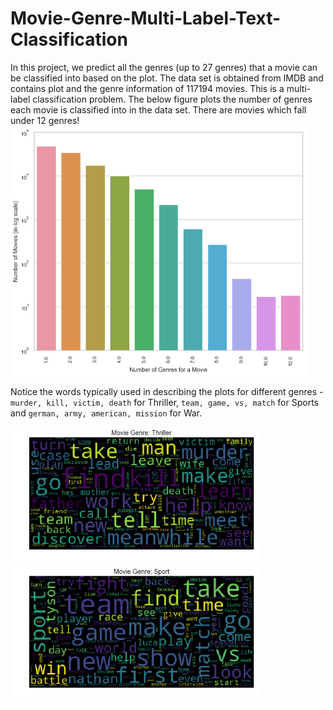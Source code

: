 # Movie-Genre-Multi-Label-Text-Classification

In this project, we predict all the genres (up to 27 genres) that a movie can be classified into based on the plot. The data set is obtained from IMDB and contains plot and the genre information of 117194 movies. This is a multi-label classification problem. The below figure plots the number of genres each movie is classified into in the data set. There are movies which fall under 12 genres!
<img height=400 src="./Images/results/genres_per_movie.png"/>


Notice the words typically used in describing the plots for different genres - `murder, kill, victim, death` for Thriller, `team, game, vs, match` for Sports and `german, army, american, mission` for War.  
<div class="row">
  <div class="column">
    <img width=400 src="./Images/results/wordcloud_Thriller.png">
  </div>
  <div class="column">
    <img width=400 src="./Images/results/wordcloud_Sport.png">
  </div>
</div>

